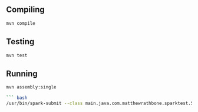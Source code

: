 
## Compiling
``` bash
mvn compile
```

## Testing
``` bash
mvn test
```

## Running
``` bash
mvn assembly:single

``` bash
/usr/bin/spark-submit --class main.java.com.matthewrathbone.sparktest.SparkJoins --master local ./target/spark-example-1.0-SNAPSHOT-jar-with-dependencies.jar /path/to/transactions_test.txt /path/to/users_test.txt /path/to/output_folder
